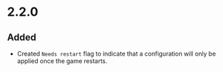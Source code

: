 # 2.2.0

## Added

-   Created `Needs restart` flag to indicate that a configuration will only be applied once the game restarts.
